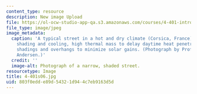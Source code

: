 ```yaml
---
content_type: resource
description: New image Upload
file: https://ol-ocw-studio-app-qa.s3.amazonaws.com/courses/4-401-introduction-to-building-technology-spring-2006/803f0edde89d54321d944c7eb9163d5d_4-401s06.jpg
file_type: image/jpeg
image_metadata:
  caption: 'A typical street in a hot and dry climate (Corsica, France): Narrow for
    shading and cooling, high thermal mass to delay daytime heat penetration, exterior
    shadings and overhangs to minimize solar gains. (Photograph by Prof. Marilyne
    Andersen.)'
  credit: ''
  image-alt: Photograph of a narrow, shaded street.
resourcetype: Image
title: 4-401s06.jpg
uid: 803f0edd-e89d-5432-1d94-4c7eb9163d5d
---
```

